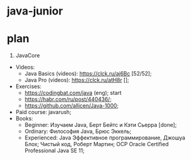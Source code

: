 # java-junior
# plan 

1. JavaCore
  - Videos:
    - Java Basics (videos): https://clck.ru/aj6Bc [52/52];
    - Java Pro (videos): https://clck.ru/atH8r [];
  - Exercises:
    - https://codingbat.com/java (eng); start
    - https://habr.com/ru/post/440436/;
    - https://github.com/allicen/Java-1000;
  - Paid course: javarush;
  - Books:
    - Beginner: Изучаем Java, Берт Бейтс и Кэти Сьерра [done];
    - Ordinary: Философия Java, Брюс Эккель;
    - Experienced: Java Эффективное программирование, Джошуа Блох; Чистый код, Роберт Мартин; OCP Oracle Certified Professional Java SE 11;


  

  
